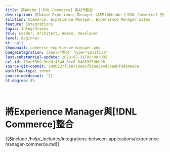 ```yaml
---
title: 將Adobe [!DNL Commerce] 與AEM整合
description: 將Adobe Experience Manager (AEM)與Adobe [!DNL Commerce] 整合，建置吸引人的購物體驗。
solution: Commerce, Experience Manager, Experience Manager Sites
feature: Integrations
topic: Integrations
role: Leader, Architect, Admin, Developer
level: Beginner
kt: null
thumbnail: commerce-experience-manager.png
badgeIntegration: label="整合" type="positive"
last-substantial-update: 2023-07-31T00:00:00Z
exl-id: 73ae55b9-5edd-454d-8ce8-84033559bb96
source-git-commit: 509b227f360718e81fb19d3a4d30aebf9de49e5a
workflow-type: tm+mt
source-wordcount: '21'
ht-degree: 4%

---
```


# 將Experience Manager與[!DNL Commerce]整合

{{$include /help/_includes/integrations-between-applications/experience-manager-commerce.md}}

